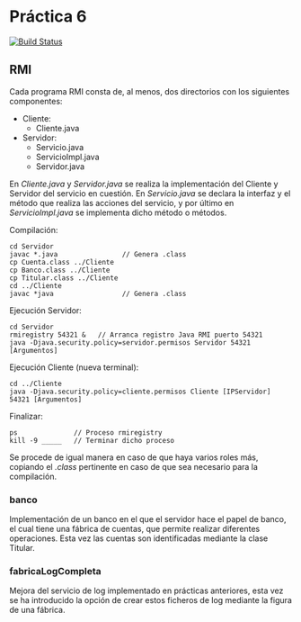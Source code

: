 # Práctica 6
[![Build Status](https://travis-ci.org/carrodher/SDSW.svg?branch=master)](https://travis-ci.org/carrodher/SDSW)

## RMI
Cada programa RMI consta de, al menos, dos directorios con los siguientes componentes:
- Cliente:
  - Cliente.java
- Servidor:
  - Servicio.java
  - ServicioImpl.java
  - Servidor.java

En _Cliente.java_ y _Servidor.java_ se realiza la implementación del Cliente y Servidor del servicio en cuestión. En _Servicio.java_ se declara la interfaz y el método que realiza las acciones del servicio, y por último en _ServicioImpl.java_ se implementa dicho método o métodos.

Compilación:
```
cd Servidor
javac *.java                // Genera .class
cp Cuenta.class ../Cliente
cp Banco.class ../Cliente
cp Titular.class ../Cliente
cd ../Cliente
javac *java                 // Genera .class
```
Ejecución Servidor:
```
cd Servidor
rmiregistry 54321 &   // Arranca registro Java RMI puerto 54321
java -Djava.security.policy=servidor.permisos Servidor 54321 [Argumentos]
```
Ejecución Cliente (nueva terminal):
```
cd ../Cliente
java -Djava.security.policy=cliente.permisos Cliente [IPServidor] 54321 [Argumentos]
```
Finalizar:
```
ps              // Proceso rmiregistry
kill -9 _____   // Terminar dicho proceso
```

Se procede de igual manera en caso de que haya varios roles más, copiando el _.class_ pertinente en caso de que sea necesario para la compilación.

### banco
Implementación de un banco en el que el servidor hace el papel de banco, el cual tiene una fábrica de cuentas, que permite realizar diferentes operaciones.
Esta vez las cuentas son identificadas mediante la clase Titular.

### fabricaLogCompleta
Mejora del servicio de log implementado en prácticas anteriores, esta vez se ha introducido la opción de crear estos ficheros de log mediante la figura de una fábrica.
